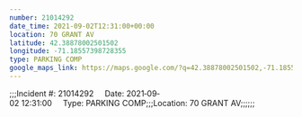 ```yaml
---
number: 21014292
date_time: 2021-09-02T12:31:00+00:00
location: 70 GRANT AV
latitude: 42.38878002501502
longitude: -71.18557398728355
type: PARKING COMP
google_maps_link: https://maps.google.com/?q=42.38878002501502,-71.18557398728355
---
```


;;;Incident #: 21014292     Date: 2021‐09‐02 12:31:00     Type: PARKING COMP;;;Location: 70 GRANT AV;;;;;;
